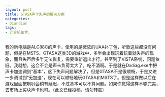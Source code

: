 ```yaml
---
layout: post
title: GTASA声卡失声的解决方案
categories:
- Diandian
tags:
- 计算机技术, 
---
```

我的新电脑是ALC88C的声卡，使用的是微软的UAA补丁包，听歌这些都没有问题，但是在MSTS、GTASA这类3D的游戏中，多半会出现玩着玩着就失声的现象，而且失声后多半无法恢复，需要重新退出才行。甚至到了VISTA系统，问题依旧。我就想，这会不会是声卡负荷太大了，吃不消啊。于是就在Dxdiag.exe中把声卡加速调到“基本”，这下失声问题解决了，但是GTASA不是很顺畅，于是又进一步调试到“无加速”，现在可以顺畅地玩GTASA和MSTS了。但是这样做以后在游戏里面按喇叭会稍有延迟，不过基本可以不算问题。如果你觉得这样不够完美，去市场上买块声卡也可。（此文已经投稿，请勿转载）